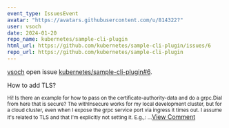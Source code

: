 ```yaml
---
event_type: IssuesEvent
avatar: "https://avatars.githubusercontent.com/u/814322?"
user: vsoch
date: 2024-01-20
repo_name: kubernetes/sample-cli-plugin
html_url: https://github.com/kubernetes/sample-cli-plugin/issues/6
repo_url: https://github.com/kubernetes/sample-cli-plugin
---
```


<a href='https://github.com/vsoch' target='_blank'>vsoch</a> open issue <a href='https://github.com/kubernetes/sample-cli-plugin/issues/6' target='_blank'>kubernetes/sample-cli-plugin#6</a>.

<p>How to add TLS?</p><small>Hi! Is there an example for how to pass on the certificate-authority-data and do a grpc.Dial from here that is secure? The withInsecure works for my local development cluster, but for a cloud cluster, even when I expose the grpc service port via ingress it times out. I assume it's related to TLS and that I'm explicitly not setting it. E.g.,:...</small><a href='https://github.com/kubernetes/sample-cli-plugin/issues/6' target='_blank'>View Comment</a>